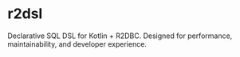 # r2dsl
Declarative SQL DSL for Kotlin + R2DBC. Designed for performance, maintainability, and developer experience.
